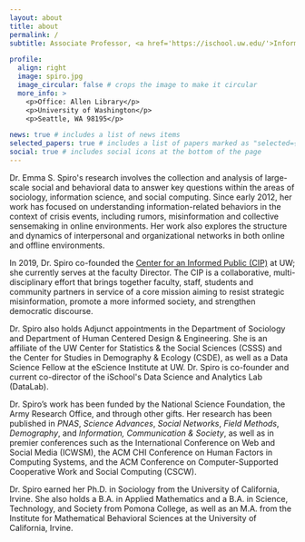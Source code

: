 ```yaml
---
layout: about
title: about
permalink: /
subtitle: Associate Professor, <a href='https://ischool.uw.edu/'>Information School</a>, <a href='https://uw.edu/'>University of Washington</a>.

profile:
  align: right
  image: spiro.jpg
  image_circular: false # crops the image to make it circular
  more_info: >
    <p>Office: Allen Library</p>
    <p>University of Washington</p>
    <p>Seattle, WA 98195</p>

news: true # includes a list of news items
selected_papers: true # includes a list of papers marked as "selected={true}"
social: true # includes social icons at the bottom of the page
---
```


Dr. Emma S. Spiro's research involves the collection and analysis of large-scale social and behavioral data to answer key questions within the areas of sociology, information science, and social computing. Since early 2012, her work has focused on understanding information-related behaviors in the context of crisis events, including rumors, misinformation and collective sensemaking in online environments. Her work also explores the structure and dynamics of interpersonal and organizational networks in both online and offline environments. 

In 2019, Dr. Spiro co-founded the <a href='https://cip.uw.edu/'>Center for an Informed Public (CIP)</a> at UW; she currently serves at the faculty Director. The CIP is a collaborative, multi-disciplinary effort that brings together faculty, staff, students and community partners in service of a core mission aiming to resist strategic misinformation, promote a more informed society, and strengthen democratic discourse. 

Dr. Spiro also holds Adjunct appointments in the Department of Sociology and Department of Human Centered Design & Engineering. She is an affiliate of the UW Center for Statistics & the Social Sciences (CSSS) and the Center for Studies in Demography & Ecology (CSDE), as well as a Data Science Fellow at the eScience Institute at UW. Dr. Spiro is co-founder and current co-director of the iSchool's Data Science and Analytics Lab (DataLab). 

Dr. Spiro’s work has been funded by the National Science Foundation, the Army Research Office, and through other gifts. Her research has been published in *PNAS*, *Science Advances*, *Social Networks*, *Field Methods*, *Demography*, and *Information, Communication & Society*, as well as in premier conferences such as the International Conference on Web and Social Media (ICWSM), the ACM CHI Conference on Human Factors in Computing Systems, and the ACM Conference on Computer-Supported Cooperative Work and Social Computing (CSCW). 

Dr. Spiro earned her Ph.D. in Sociology from the University of California, Irvine. She also holds a B.A. in Applied Mathematics and a B.A. in Science, Technology, and Society from Pomona College, as well as an M.A. from the Institute for Mathematical Behavioral Sciences at the University of California, Irvine.
